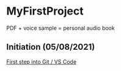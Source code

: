 # MyFirstProject
PDF + voice sample = personal audio book
## Initiation   (05/08/2021)
[First step into Git / VS Code](https://www.youtube.com/watch?v=HkdAHXoRtos)
